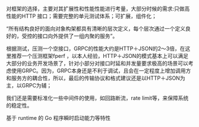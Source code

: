 对框架的选择，主要对其扩展性和性能性能进行考量，大部分时候的需求:只做高性能的HTTP 接口；需要完整的单元测试体系；可扩展，组件化；

“所有结构良好的面向对象构架都具有清晰的层次定义，每个层次通过一个定义良好的，受控的接口向外提供了一组内聚的服务”。

根据测试，压测一个空接口，GRPC的性能大约是HTTP＋JSON的2～3倍，在这里推荐一个压测框架fperf ，以本人经验，HTTP＋JSON的模式基本上可以满足大部分的业务开发场景了，针对小部分对接口时延和并发量要求极高的场景可以考虑使用GRPC。因为，GRPC本身还是不利于调试，且会在一定程度上增加调用方和服务方的耦合性，所以，最后的传输协议和格式建议还是以HTTP＋JSON为主，以GRPC为辅；

我们还是需要标准化一些中间件的使用，如回路断流，rate limit等，来保障系统的稳定性。

基于 runtime 的 Go 程序瞬时启动能力等特性